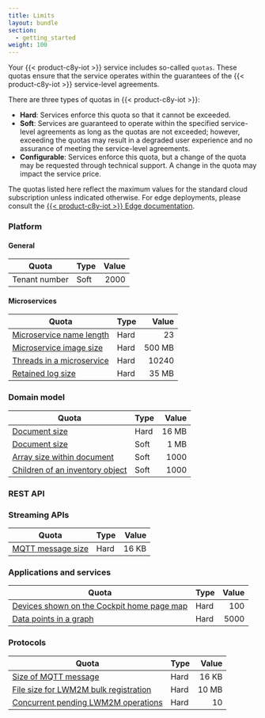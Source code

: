 ```yaml
---
title: Limits
layout: bundle
section:
  - getting_started
weight: 100
---
```


Your {{< product-c8y-iot >}} service includes so-called ``quotas``. These quotas ensure that the service operates within the guarantees of the {{< product-c8y-iot >}} service-level agreements.

There are three types of quotas in {{< product-c8y-iot >}}:

* **Hard**: Services enforce this quota so that it cannot be exceeded.
* **Soft**: Services are guaranteed to operate within the specified service-level agreements as long as the quotas are not exceeded; however, exceeding the quotas may result in a degraded user experience and no assurance of meeting the service-level agreements.
* **Configurable**: Services enforce this quota, but a change of the quota may be requested through technical support. A change in the quota may impact the service price.

The quotas listed here reflect the maximum values for the standard cloud subscription unless indicated otherwise. For edge deployments, please consult the [{{< product-c8y-iot >}} Edge documentation](/edge).

### Platform

#### General

|Quota|Type|Value|
|----|----|---:|
|Tenant number|Soft|2000|

#### Microservices

|Quota|Type|Value|
|----|----|---:|
|[Microservice name length](/microservice-sdk/general-aspects/#packing)|Hard|23|
|[Microservice image size](/standard-tenant/ecosystem/#to-add-a-microservice-as-custom-application)|Hard|500 MB|
|[Threads in a microservice](/microservice-sdk/general-aspects/#images-and-containers)|Hard|10240|
|[Retained log size](/standard-tenant/ecosystem/#log-files)|Hard|35 MB|


### Domain model

|Quota|Type|Value|
|----|----|---:|
|[Document size](/concepts/domain-model/#fragments)|Hard|16 MB|
|[Document size](/concepts/domain-model/#fragments)|Soft|1 MB|
|[Array size within document](/concepts/domain-model/#fragments)|Soft|1000|
|[Children of an inventory object](/concepts/domain-model/#fragments)|Soft|1000|


### REST API

### Streaming APIs

|Quota|Type|Value|
|----|----|---:|
|[MQTT message size](/device-integration/mqtt/)|Hard|16 KB|


### Applications and services

|Quota|Type|Value|
|----|----|---:|
|[Devices shown on the Cockpit home page map](/cockpit/home-dashboard/)|Hard|100|
|[Data points in a graph](/device-management-application/viewing-device-details/#measurements)|Hard|5000|



### Protocols

|Quota|Type|Value|
|----|----|---:|
|[Size of MQTT message](/device-integration/mqtt/)|Hard|16 KB|
|[File size for LWM2M bulk registration](/protocol-integration/lwm2m/#bulk-device-registration)|Hard|10 MB|
|[Concurrent pending LWM2M operations](/protocol-integration/lwm2m/#device-operations-handling)|Hard|10|
